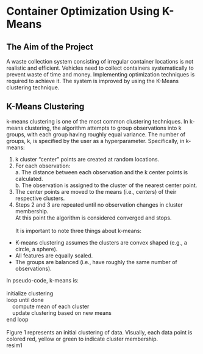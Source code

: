 # Container Optimization Using K-Means
## The Aim of the Project 
A waste collection system consisting of irregular container locations is not realistic and efficient. Vehicles need to collect containers systematically to prevent waste of time and money. Implementing optimization techniques is required to achieve it. The system is improved by using the K-Means clustering technique. 
## K-Means Clustering 
k-means clustering is one of the most common clustering techniques. In k-means clustering, the algorithm attempts to group observations into k groups, with each group having roughly equal variance. The number of groups, k, is specified by the user as a hyperparameter. Specifically, in k-means:
  1. k cluster “center” points are created at random locations. <br>
  2. For each observation: <br>
    a. The distance between each observation and the k center points is calculated. <br>
    b. The observation is assigned to the cluster of the nearest center point. <br>
  3. The center points are moved to the means (i.e., centers) of their respective clusters. <br>
  4. Steps 2 and 3 are repeated until no observation changes in cluster membership. <br>
At this point the algorithm is considered converged and stops. <br> <br>
It is important to note three things about k-means:
- K-means clustering assumes the clusters are convex shaped (e.g., a circle, a sphere). <br>
- All features are equally scaled. <br>
- The groups are balanced (i.e., have roughly the same number of observations). <br>

In pseudo-code, k-means is: <br> <br>
initialize clustering <br>
loop until done <br>
&nbsp; &nbsp; compute mean of each cluster <br>
&nbsp; &nbsp; update clustering based on new means <br>
end loop <br> <br>
Figure 1 represents an initial clustering of data. Visually, each data point is colored red, yellow or green to indicate cluster membership. <br>
resim1 


